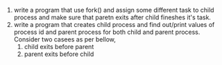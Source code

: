 1) write a program that use fork() and assign some different task to child process and make sure that paretn exits after child fineshes it's task.
2) write a program that creates child process and find out/print values of process id and parent process for both child and parent process. Consider two casees as per bellow,
     1) child exits before parent
     2) parent exits before child
